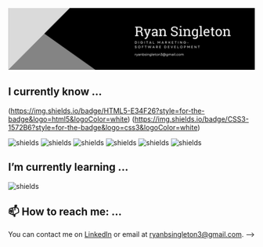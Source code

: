 <img src="https://github.com/ryansingleton-3/ryansingleton-3/blob/main/Black%20Modern%20Personal%20LinkedIn%20Banner.png">



## I currently know ...



(https://img.shields.io/badge/HTML5-E34F26?style=for-the-badge&logo=html5&logoColor=white)
(https://img.shields.io/badge/CSS3-1572B6?style=for-the-badge&logo=css3&logoColor=white)
 
![shields](https://img.shields.io/badge/Front--End-CSS-brightgreen) ![shields](https://img.shields.io/badge/Front--End-JavaScript-green) ![shields](https://img.shields.io/badge/Front--End-BootStrap-green) ![shields](https://img.shields.io/badge/Front--End-ReactJS-green) ![shields](https://img.shields.io/badge/Programming-Python-green) ![shields](https://img.shields.io/badge/Back-End-PHP-green)



## I’m currently learning ...
![shields](https://img.shields.io/badge/Programming-C%23-green)


## 📫 How to reach me: ...

You can contact me on [LinkedIn](https://www.linkedin.com/in/ryansingleton3/) or email at ryanbsingleton3@gmail.com. 
-->
